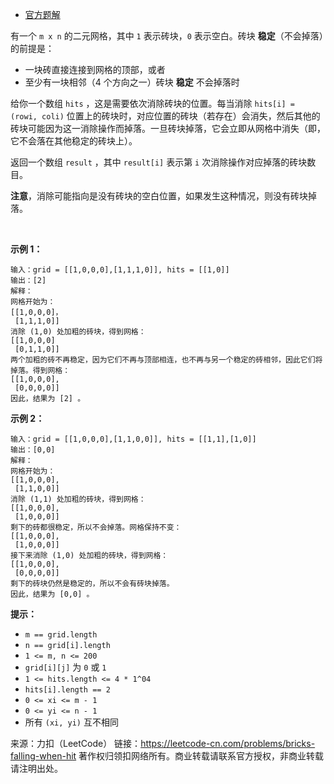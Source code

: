* [官方题解](https://leetcode-cn.com/problems/bricks-falling-when-hit/solution/da-zhuan-kuai-by-leetcode-solution-szrq/)

有一个 ```m x n``` 的二元网格，其中 ```1``` 表示砖块，```0``` 表示空白。砖块 **稳定**（不会掉落）的前提是：

* 一块砖直接连接到网格的顶部，或者
* 至少有一块相邻（4 个方向之一）砖块 **稳定** 不会掉落时

给你一个数组 ```hits``` ，这是需要依次消除砖块的位置。每当消除 ```hits[i] = (rowi, coli)``` 位置上的砖块时，对应位置的砖块（若存在）会消失，然后其他的砖块可能因为这一消除操作而掉落。一旦砖块掉落，它会立即从网格中消失（即，它不会落在其他稳定的砖块上）。

返回一个数组 ```result``` ，其中 ```result[i]``` 表示第 ```i``` 次消除操作对应掉落的砖块数目。

**注意**，消除可能指向是没有砖块的空白位置，如果发生这种情况，则没有砖块掉落。

 

**示例 1：**
```
输入：grid = [[1,0,0,0],[1,1,1,0]], hits = [[1,0]]
输出：[2]
解释：
网格开始为：
[[1,0,0,0]，
 [1,1,1,0]]
消除 (1,0) 处加粗的砖块，得到网格：
[[1,0,0,0]
 [0,1,1,0]]
两个加粗的砖不再稳定，因为它们不再与顶部相连，也不再与另一个稳定的砖相邻，因此它们将掉落。得到网格：
[[1,0,0,0],
 [0,0,0,0]]
因此，结果为 [2] 。
```
**示例 2：**
```
输入：grid = [[1,0,0,0],[1,1,0,0]], hits = [[1,1],[1,0]]
输出：[0,0]
解释：
网格开始为：
[[1,0,0,0],
 [1,1,0,0]]
消除 (1,1) 处加粗的砖块，得到网格：
[[1,0,0,0],
 [1,0,0,0]]
剩下的砖都很稳定，所以不会掉落。网格保持不变：
[[1,0,0,0], 
 [1,0,0,0]]
接下来消除 (1,0) 处加粗的砖块，得到网格：
[[1,0,0,0],
 [0,0,0,0]]
剩下的砖块仍然是稳定的，所以不会有砖块掉落。
因此，结果为 [0,0] 。
```

**提示：**

* ```m == grid.length```
* ```n == grid[i].length```
* ```1 <= m, n <= 200```
* ```grid[i][j]``` 为 ```0``` 或 ```1```
* ```1 <= hits.length <= 4 * 1^04```
* ```hits[i].length == 2```
* ```0 <= xi <= m - 1```
* ```0 <= yi <= n - 1```
* 所有 ```(xi, yi)``` 互不相同

来源：力扣（LeetCode）
链接：https://leetcode-cn.com/problems/bricks-falling-when-hit
著作权归领扣网络所有。商业转载请联系官方授权，非商业转载请注明出处。
